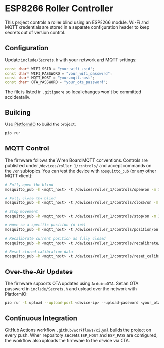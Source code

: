 # ESP8266 Roller Controller

This project controls a roller blind using an ESP8266 module. Wi-Fi and MQTT
credentials are stored in a separate configuration header to keep secrets out of
version control.

## Configuration

Update `include/Secrets.h` with your network and MQTT settings:

```cpp
const char* WIFI_SSID = "your_wifi_ssid";
const char* WIFI_PASSWORD = "your_wifi_password";
const char* MQTT_HOST = "your.mqtt.host";
const char* OTA_PASSWORD = "your_ota_password";
```

The file is listed in `.gitignore` so local changes won't be committed
accidentally.

## Building

Use [PlatformIO](https://platformio.org/) to build the project:

```bash
pio run
```

## MQTT Control

The firmware follows the Wiren Board MQTT conventions. Controls are published
under `/devices/roller_1/controls/` and accept commands on the `/on` subtopics.
You can test the device with `mosquitto_pub` (or any other MQTT client):

```bash
# Fully open the blind
mosquitto_pub -h <mqtt_host> -t /devices/roller_1/controls/open/on -m 1

# Fully close the blind
mosquitto_pub -h <mqtt_host> -t /devices/roller_1/controls/close/on -m 1

# Stop movement
mosquitto_pub -h <mqtt_host> -t /devices/roller_1/controls/stop/on -m 1

# Move to a specific position (0-100)
mosquitto_pub -h <mqtt_host> -t /devices/roller_1/controls/position/on -m 50

# Recalibrate current position as fully closed
mosquitto_pub -h <mqtt_host> -t /devices/roller_1/controls/recalibrate/on -m 1

# Reset stored calibration data
mosquitto_pub -h <mqtt_host> -t /devices/roller_1/controls/reset_calibration/on -m 1
```

## Over-the-Air Updates

The firmware supports OTA updates using `ArduinoOTA`. Set an OTA password in
`include/Secrets.h` and upload over the network with PlatformIO:

```bash
pio run -t upload --upload-port <device-ip> --upload-password <your_ota_password>
```

## Continuous Integration

GitHub Actions workflow `.github/workflows/ci.yml` builds the project on every
push. When repository secrets `ESP_HOST` and `ESP_PASS` are configured, the
workflow also uploads the firmware to the device via OTA.
